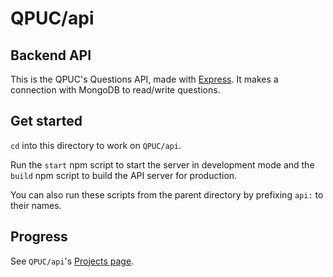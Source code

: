 # QPUC/api
## Backend API 

This is the QPUC's Questions API, made with [Express](https://expressjs.com/). It makes a connection with MongoDB to read/write questions.

## Get started
`cd` into this directory to work on `QPUC/api`.

Run the `start` npm script to start the server in development mode  and the `build` npm script to build the API server for production.

You can also run these scripts from the parent directory by prefixing `api:` to their names.

## Progress
See `QPUC/api`'s [Projects page](https://github.com/hickatheworlds/QPUC/projects/).